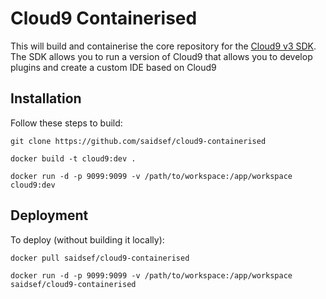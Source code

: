# Cloud9 Containerised

This will build and containerise the core repository for the [Cloud9 v3 SDK](https://github.com/c9/core). The SDK allows you to run a version of Cloud9 that allows you to develop plugins and create a custom IDE based on Cloud9

## Installation

Follow these steps to build:

```shell
git clone https://github.com/saidsef/cloud9-containerised
```

```shell
docker build -t cloud9:dev .
```

```shell
docker run -d -p 9099:9099 -v /path/to/workspace:/app/workspace cloud9:dev
```

## Deployment

To deploy (without building it locally):

```shell
docker pull saidsef/cloud9-containerised
```

```shell
docker run -d -p 9099:9099 -v /path/to/workspace:/app/workspace saidsef/cloud9-containerised
```
